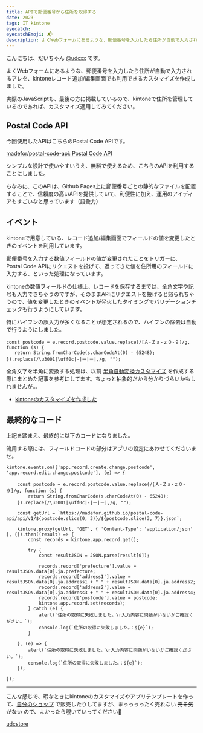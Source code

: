 ```yaml
---
title: APIで郵便番号から住所を取得する
date: 2023-
tags: IT kintone
eyecatch:
eyecatchEmoji: 📬
description: よくWebフォームにあるような、郵便番号を入力したら住所が自動で入力されるアレを、kintoneレコード追加/編集画面でも利用できるカスタマイズを作成しました。
---
```


こんにちは、だいちゃん [@udcxx](https://twitter.com/udc_xx) です。

よくWebフォームにあるような、郵便番号を入力したら住所が自動で入力されるアレを、kintoneレコード追加/編集画面でも利用できるカスタマイズを作成しました。

実際のJavaScriptも、最後の方に掲載しているので、kintoneで住所を管理しているのであれば、カスタマイズ適用してみてください。

## Postal Code API

今回使用したAPIはこちらのPostal Code APIです。

[madefor/postal-code-api: Postal Code API](https://github.com/madefor/postal-code-api)

シンプルな設計で使いやすいうえ、無料で使えるため、こちらのAPIを利用することにしました。

ちなみに、このAPIは、Github Pages上に郵便番号ごとの静的なファイルを配置することで、信頼度の高いAPIを提供していて、利便性に加え、運用のアイディアもすごいなと思っています（語彙力）


## イベント

kintoneで用意している、レコード追加/編集画面でフィールドの値を変更したときのイベントを利用しています。

郵便番号を入力する数値フィールドの値が変更されたことをトリガーに、 Postal Code APIにリクエストを投げて、返ってきた値を住所用のフィールドに入力する、といった処理になっています。

kintoneの数値フィールドの仕様上、レコードを保存するまでは、全角文字や記号も入力できちゃうのですが、そのままAPIにリクエストを投げると怒られちゃうので、値を変更したときのイベントが発火したタイミングでバリデーションチェックも行うようにしています。

特にハイフンの誤入力が多くなることが想定されるので、ハイフンの除去は自動で行うようにしました。

```
const postcode = e.record.postcode.value.replace(/[Ａ-Ｚａ-ｚ０-９]/g, function (s) {
   return String.fromCharCode(s.charCodeAt(0) - 65248);
}).replace(/\u3001|\uff0c|-|ー|－|,/g, "");
```

全角文字を半角に変換する処理は、以前 [半角自動変換カスタマイズ](https://udcxx.stores.jp/items/63c21d5943341060dd677829) を作成する際にまとめた記事を参考にしてます。ちょっと抽象的だから分かりづらいかもしれませんが...

* [kintoneのカスタマイズを作成した](https://blog.udcxx.me/article/230121/kintone-auto-half-width/)


## 最終的なコード

上記を踏まえ、最終的に以下のコードになりました。

流用する際には、フィールドコードの部分はアプリの設定にあわせてくださいませ。

```
kintone.events.on(['app.record.create.change.postcode', 'app.record.edit.change.postcode'], (e) => {

    const postcode = e.record.postcode.value.replace(/[Ａ-Ｚａ-ｚ０-９]/g, function (s) {
        return String.fromCharCode(s.charCodeAt(0) - 65248);
    }).replace(/\u3001|\uff0c|-|ー|－|,/g, "");
    
    const getUrl = `https://madefor.github.io/postal-code-api/api/v1/${postcode.slice(0, 3)}/${postcode.slice(3, 7)}.json`;

    kintone.proxy(getUrl, 'GET', { 'Content-Type': 'application/json' }, {}).then((result) => {
        const records = kintone.app.record.get();

        try {
            const resultJSON = JSON.parse(result[0]);

            records.record['prefecture'].value = resultJSON.data[0].ja.prefecture;
            records.record['address1'].value = resultJSON.data[0].ja.address1 + " " + resultJSON.data[0].ja.address2;
            records.record['address2'].value = resultJSON.data[0].ja.address3 + " " + resultJSON.data[0].ja.address4;
            records.record['postcode'].value = postcode;
            kintone.app.record.set(records);
        } catch (e) {
            alert(`住所の取得に失敗しました。\r入力内容に問題がいないかご確認ください。`);
            console.log(`住所の取得に失敗しました。：${e}`);
        }

    }, (e) => {
        alert(`住所の取得に失敗しました。\r入力内容に問題がいないかご確認ください。`);
        console.log(`住所の取得に失敗しました。：${e}`);
    });

});
```

---

こんな感じで、暇なときにkintoneのカスタマイズやアプリテンプレートを作って、[自分のショップ](https://udcxx.stores.jp/) で販売したりしてますが、まっっっったく売れない ~~売る気がない~~ ので、よかったら覗いていってください🙂

[udcstore](https://udcxx.stores.jp/)